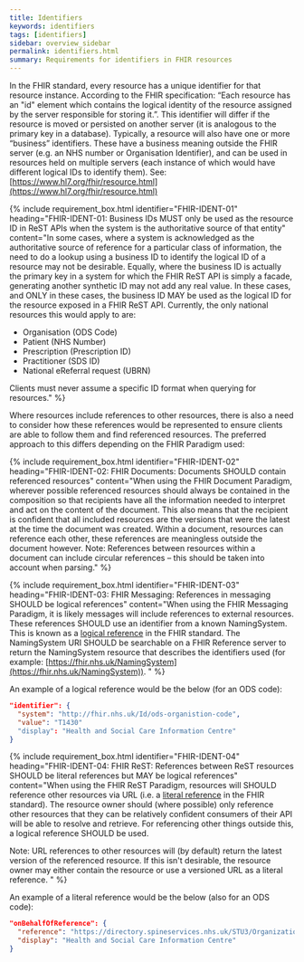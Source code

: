 ```yaml
---
title: Identifiers
keywords: identifiers
tags: [identifiers]
sidebar: overview_sidebar
permalink: identifiers.html
summary: Requirements for identifiers in FHIR resources
---
```


In the FHIR standard, every resource has a unique identifier for that resource instance. According to the FHIR specification: “Each resource has an "id" element which contains the logical identity of the resource assigned by the server responsible for storing it.”. This identifier will differ if the resource is moved or persisted on another server (it is analogous to the primary key in a database). Typically, a resource will also have one or more “business” identifiers. These have a business meaning outside the FHIR server (e.g. an NHS number or Organisation Identifier), and can be used in resources held on multiple servers (each instance of which would have different logical IDs to identify them). See: [https://www.hl7.org/fhir/resource.html](https://www.hl7.org/fhir/resource.html)

{% include requirement_box.html
	identifier="FHIR-IDENT-01"
	heading="FHIR-IDENT-01: Business IDs MUST only be used as the resource ID in ReST APIs when the system is the authoritative source of that entity"
	content="In some cases, where a system is acknowledged as the authoritative source of reference for a particular class of information, the need to do a lookup using a business ID to identify the logical ID of a resource may not be desirable. Equally, where the business ID is actually the primary key in a system for which the FHIR ReST API is simply a facade, generating another synthetic ID may not add any real value. In these cases, and ONLY in these cases, the business ID MAY be used as the logical ID for the resource exposed in a FHIR ReST API.
Currently, the only national resources this would apply to are:

- Organisation (ODS Code)
- Patient (NHS Number)
- Prescription (Prescription ID)
- Practitioner (SDS ID)
- National eReferral request (UBRN)

Clients must never assume a specific ID format when querying for resources."
%}

Where resources include references to other resources, there is also a need to consider how these references would be represented to ensure clients are able to follow them and find referenced resources. The preferred approach to this differs depending on the FHIR Paradigm used:

{% include requirement_box.html
	identifier="FHIR-IDENT-02"
	heading="FHIR-IDENT-02: FHIR Documents: Documents SHOULD contain referenced resources"
	content="When using the FHIR Document Paradigm, wherever possible referenced resources should always be contained in the composition so that recipients have all the information needed to interpret and act on the content of the document. This also means that the recipient is confident that all included resources are the versions that were the latest at the time the document was created. Within a document, resources can reference each other, these references are meaningless outside the document however. Note: References between resources within a document can include circular references – this should be taken into account when parsing."
%}

{% include requirement_box.html
	identifier="FHIR-IDENT-03"
	heading="FHIR-IDENT-03: FHIR Messaging: References in messaging SHOULD be logical references"
	content="When using the FHIR Messaging Paradigm, it is likely messages will include references to external resources. These references SHOULD use an identifier from a known NamingSystem. This is known as a [logical reference](https://www.hl7.org/fhir/references.html#logical) in the FHIR standard. The NamingSystem URI SHOULD be searchable on a FHIR Reference server to return the NamingSystem resource that describes the identifiers used (for example: [https://fhir.nhs.uk/NamingSystem](https://fhir.nhs.uk/NamingSystem)).
"
%}

An example of a logical reference would be the below (for an ODS code):
```json
"identifier": {
  "system": "http://fhir.nhs.uk/Id/ods-organistion-code",
  "value": "T1430"
  "display": "Health and Social Care Information Centre"
}
```

{% include requirement_box.html
	identifier="FHIR-IDENT-04"
	heading="FHIR-IDENT-04: FHIR ReST: References between ReST resources SHOULD be literal references but MAY be logical references"
	content="When using the FHIR ReST Paradigm, resources will SHOULD reference other resources via URL (i.e. a [literal reference](https://www.hl7.org/fhir/references.html#literal) in the FHIR standard). The resource owner should (where possible) only reference other resources that they can be relatively confident consumers of their API will be able to resolve and retrieve. For referencing other things outside this, a logical reference SHOULD be used.

Note: URL references to other resources will (by default) return the latest version of the referenced resource. If this isn't desirable, the resource owner may either contain the resource or use a versioned URL as a literal reference.
"
%}

An example of a literal reference would be the below (also for an ODS code):
```json
"onBehalfOfReference": {
  "reference": "https://directory.spineservices.nhs.uk/STU3/Organization/T1430",
  "display": "Health and Social Care Information Centre"
}
```
